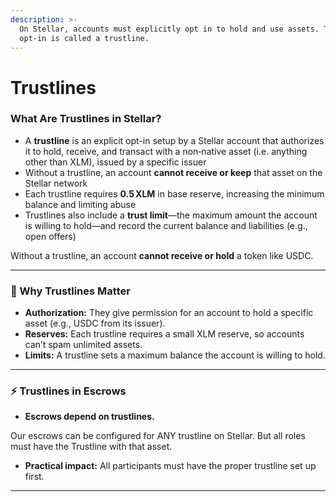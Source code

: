 ```yaml
---
description: >-
  On Stellar, accounts must explicitly opt in to hold and use assets. This
  opt-in is called a trustline.
---
```


# Trustlines

### What Are Trustlines in Stellar?

* A **trustline** is an explicit opt-in setup by a Stellar account that authorizes it to hold, receive, and transact with a non‑native asset (i.e. anything other than XLM), issued by a specific issuer&#x20;
* Without a trustline, an account **cannot receive or keep** that asset on the Stellar network&#x20;
* Each trustline requires **0.5 XLM** in base reserve, increasing the minimum balance and limiting abuse&#x20;
* Trustlines also include a **trust limit**—the maximum amount the account is willing to hold—and record the current balance and liabilities (e.g., open offers)&#x20;

Without a trustline, an account **cannot receive or hold** a token like USDC.

***

### 🔑 Why Trustlines Matter

* **Authorization:** They give permission for an account to hold a specific asset (e.g., USDC from its issuer).
* **Reserves:** Each trustline requires a small XLM reserve, so accounts can’t spam unlimited assets.
* **Limits:** A trustline sets a maximum balance the account is willing to hold.

***

### ⚡ Trustlines in Escrows

* **Escrows depend on trustlines.**

Our escrows can be configured for ANY trustline on Stellar. But all roles must have the Trustline with that asset.&#x20;

* **Practical impact:** All participants must have the proper trustline set up first.



***
